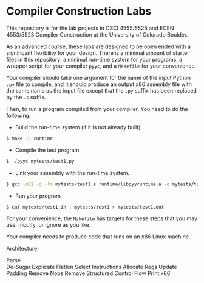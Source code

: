 # Compiler Construction Labs

This repository is for the lab projects in CSCI 4555/5525 and ECEN 4553/5523 Compiler Construction at the University of Colorado Boulder.

As an advanced course, these labs are designed to be open ended with a significant flexibility for your design. There is a minimal amount of starter files in this repository: a minimal run-time system for your programs, a wrapper script for your compiler `pyyc`, and a `Makefile` for your convenience.

Your compiler should take one argument for the name of the input Python `.py` file to compile, and it should produce an output x86 assembly file with the same name as the input file except that the `.py` suffix has been replaced by the `.s` suffix.

Then, to run a program compiled from your compiler. You need to do the following:

- Build the run-time system (if it is not already built).
```bash
$ make -C runtime
```
- Compile the test program.
```bash
$ ./pyyc mytests/test1.py
```
- Link your assembly with the run-time system.
```bash
$ gcc -m32 -g -lm mytests/test1.s runtime/libpyyruntime.a -o mytests/test1
```
- Run your program.
```bash
$ cat mytests/test1.in | mytests/test1 > mytests/test1.out
```

For your convenience, the `Makefile` has targets for these steps that you may use, modify, or ignore as you like.

Your compiler needs to produce code that runs on an x86 Linux machine.

Architecture:

Parse  
De-Sugar
Explicate
Flatten
Select Instructions
Allocate Regs
Update Padding
Remove Nops
Remove Structured Control Flow
Print x86
